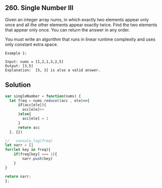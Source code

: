 ## 260. Single Number III

Given an integer array nums, in which exactly two elements appear only once and all the other elements appear exactly twice. Find the two elements that appear only once. You can return the answer in any order.

You must write an algorithm that runs in linear runtime complexity and uses only constant extra space.

```
Example 1:

Input: nums = [1,2,1,3,2,5]
Output: [3,5]
Explanation:  [5, 3] is also a valid answer.
```

## Solution

```jsx
var singleNumber = function(nums) {
  let freq = nums.reduce((acc , ele)=>{
      if(acc[ele]){
        acc[ele]++
      }else{
        acc[ele] = 1
      }
      return acc
  }, {})  

//   console.log(freq)
let narr = []
for(let key in freq){
    if(freq[key] === 1){
        narr.push(key)
    }
}

return narr;
};
```